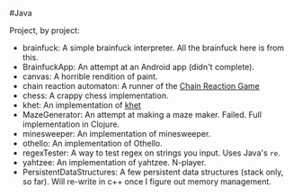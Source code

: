 #Java

Project, by project:
* brainfuck: A simple brainfuck interpreter. All the brainfuck here is from this.
* BrainfuckApp: An attempt at an Android app (didn't complete).
* canvas: A horrible rendition of paint.
* chain reaction automaton: A runner of the [Chain Reaction Game](https://play.google.com/store/apps/details?id=com.BuddyMattEnt.ChainReaction)
* chess: A crappy chess implementation.
* khet: An implementation of [khet](http://www.khet.com/)
* MazeGenerator: An attempt at making a maze maker. Failed. Full implementation in Clojure.
* minesweeper: An implementation of minesweeper.
* othello: An implementation of Othello.
* regexTester: A way to test regex on strings you input. Uses Java's `re`.
* yahtzee: An implementation of yahtzee. N-player.
* PersistentDataStructures: A few persistent data structures (stack only, so far). Will re-write in c++ once I figure out memory management.
